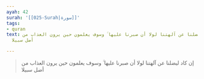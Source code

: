 ```yaml
---
ayah: 42
surah: '[[025-Surah|سورة]]'
tags:
- quran
text: إن كاد ليضلنا عن آلهتنا لولا أن صبرنا عليها ۚ وسوف يعلمون حين يرون العذاب من
  أضل سبيلا

---
```

> إن كاد ليضلنا عن آلهتنا لولا أن صبرنا عليها ۚ وسوف يعلمون حين يرون العذاب من أضل سبيلا
